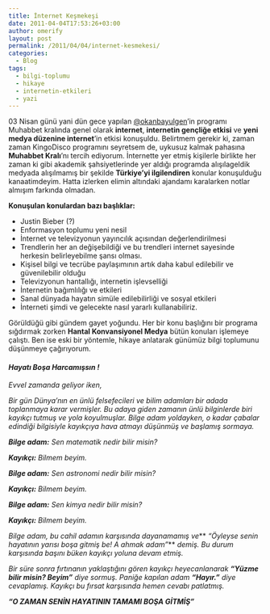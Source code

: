 ```yaml
---
title: İnternet Keşmekeşi
date: 2011-04-04T17:53:26+03:00
author: omerify
layout: post
permalink: /2011/04/04/internet-kesmekesi/
categories:
  - Blog
tags:
  - bilgi-toplumu
  - hikaye
  - internetin-etkileri
  - yazi
---
```


03 Nisan günü yani dün gece yapılan <a href="http://twitter.com/okanbayulgen" target="_blank" rel="noreferrer noopener nofollow">@okanbayulgen</a>’in programı Muhabbet kralında genel olarak **internet**, **internetin gençliğe etkisi** ve **yeni medya düzenine internet**’in etkisi konuşuldu. Belirtmem gerekir ki, zaman zaman KingoDisco programını seyretsem de, uykusuz kalmak pahasına **Muhabbet Kralı**’nı tercih ediyorum. İnternette yer etmiş kişilerle birlikte her zaman ki gibi akademik şahsiyetlerinde yer aldığı programda alışılageldik medyada alışılmamış bir şekilde **Türkiye’yi ilgilendiren** konular konuşulduğu kanaatimdeyim. Hatta izlerken elimin altındaki ajandamı karalarken notlar almışım farkında olmadan.

**Konuşulan konulardan bazı başlıklar:**

  * Justin Bieber (?)
  * Enformasyon toplumu yeni nesil
  * İnternet ve televizyonun yayıncılık açısından değerlendirilmesi
  * Trendlerin her an değişebildiği ve bu trendleri internet sayesinde herkesin belirleyebilme şansı olması.
  * Kişisel bilgi ve tecrübe paylaşımının artık daha kabul edilebilir ve güvenilebilir olduğu
  * Televizyonun hantallığı, internetin işlevselliği
  * İnternetin bağımlılığı ve etkileri
  * Sanal dünyada hayatın simüle edilebilirliği ve sosyal etkileri
  * İnterneti şimdi ve gelecekte nasıl yararlı kullanabiliriz.

Görüldüğü gibi gündem gayet yoğundu. Her bir konu başlığını bir programa sığdırmak zorken **Hantal Konvansiyonel Medya** bütün konuları işlemeye çalıştı. Ben ise eski bir yöntemle, hikaye anlatarak günümüz bilgi toplumunu düşünmeye çağırıyorum.

#### _Hayatı Boşa Harcamışsın&nbsp;!_

_Evvel zamanda geliyor iken,_

_Bir gün Dünya’nın en ünlü felsefecileri ve bilim adamları bir adada toplanmaya karar vermişler. Bu adaya giden zamanın ünlü bilginlerde biri kayıkçı tutmuş ve yola koyulmuşlar. Bilge adam yoldayken, o kadar çabalar edindiği bilgisiyle kayıkçıya hava atmayı düşünmüş ve başlamış sormaya._

**_Bilge adam:_** _Sen matematik nedir bilir misin?_

**_Kayıkçı:_** _Bilmem beyim._

**_Bilge adam:_** _Sen astronomi nedir bilir misin?_

**_Kayıkçı:_** _Bilmem beyim._

**_Bilge adam:_** _Sen kimya nedir bilir misin?_

**_Kayıkçı:_** _Bilmem beyim._

_Bilge adam, bu cahil adamın karşısında dayanamamış ve_** _“Öyleyse senin hayatının yarısı boşa gitmiş be! A ahmak adam”_** _demiş. Bu durum karşısında başını büken kayıkçı yoluna devam etmiş._

_Bir süre sonra fırtınanın yaklaştığını gören kayıkçı heyecanlanarak_ **_“Yüzme bilir misin? Beyim”_** _diye sormuş. Paniğe kapılan adam_ **_“Hayır.”_** _diye cevaplamış. Kayıkçı bu fırsat karşısında hemen cevabı patlatmış._

**_“O ZAMAN SENİN HAYATININ TAMAMI BOŞA GİTMİŞ”_**